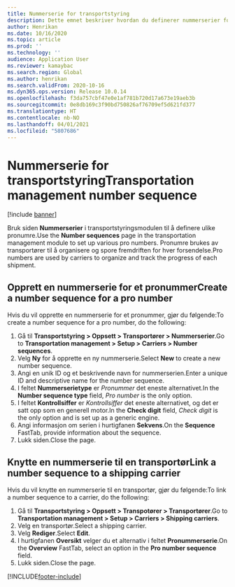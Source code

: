 ```yaml
---
title: Nummerserie for transportstyring
description: Dette emnet beskriver hvordan du definerer nummerserier for transportstyring.
author: Henrikan
ms.date: 10/16/2020
ms.topic: article
ms.prod: ''
ms.technology: ''
audience: Application User
ms.reviewer: kamaybac
ms.search.region: Global
ms.author: henrikan
ms.search.validFrom: 2020-10-16
ms.dyn365.ops.version: Release 10.0.14
ms.openlocfilehash: f3da757cbf47e0e1af781b720d17a673e19aeb3b
ms.sourcegitcommit: 0e8db169c3f90bd750826af76709ef5d621fd377
ms.translationtype: HT
ms.contentlocale: nb-NO
ms.lasthandoff: 04/01/2021
ms.locfileid: "5807686"
---
```

# <a name="transportation-management-number-sequence"></a><span data-ttu-id="1db96-103">Nummerserie for transportstyring</span><span class="sxs-lookup"><span data-stu-id="1db96-103">Transportation management number sequence</span></span>

[!include [banner](../includes/banner.md)]

<span data-ttu-id="1db96-104">Bruk siden **Nummerserier** i transportstyringsmodulen til å definere ulike pronumre.</span><span class="sxs-lookup"><span data-stu-id="1db96-104">Use the **Number sequences** page in the transportation management module to set up various pro numbers.</span></span> <span data-ttu-id="1db96-105">Pronumre brukes av transportører til å organisere og spore fremdriften for hver forsendelse.</span><span class="sxs-lookup"><span data-stu-id="1db96-105">Pro numbers are used by carriers to organize and track the progress of each shipment.</span></span>

## <a name="create-a-number-sequence-for-a-pro-number"></a><span data-ttu-id="1db96-106">Opprett en nummerserie for et pronummer</span><span class="sxs-lookup"><span data-stu-id="1db96-106">Create a number sequence for a pro number</span></span>

<span data-ttu-id="1db96-107">Hvis du vil opprette en nummerserie for et pronummer, gjør du følgende:</span><span class="sxs-lookup"><span data-stu-id="1db96-107">To create a number sequence for a pro number, do the following:</span></span>

1. <span data-ttu-id="1db96-108">Gå til **Transportstyring \> Oppsett \> Transportører \> Nummerserier**.</span><span class="sxs-lookup"><span data-stu-id="1db96-108">Go to **Transportation management \> Setup \> Carriers \> Number sequences**.</span></span>
1. <span data-ttu-id="1db96-109">Velg **Ny** for å opprette en ny nummerserie.</span><span class="sxs-lookup"><span data-stu-id="1db96-109">Select **New** to create a new number sequence.</span></span>
1. <span data-ttu-id="1db96-110">Angi en unik ID og et beskrivende navn for nummerserien.</span><span class="sxs-lookup"><span data-stu-id="1db96-110">Enter a unique ID and descriptive name for the number sequence.</span></span>
1. <span data-ttu-id="1db96-111">I feltet **Nummerserietype** er *Pronummer* det eneste alternativet.</span><span class="sxs-lookup"><span data-stu-id="1db96-111">In the **Number sequence type** field, *Pro number* is the only option.</span></span>
1. <span data-ttu-id="1db96-112">I feltet **Kontrollsiffer** er *Kontrollsiffer* det eneste alternativet, og det er satt opp som en generell motor.</span><span class="sxs-lookup"><span data-stu-id="1db96-112">In the **Check digit** field, *Check digit* is the only option and is set up as a generic engine.</span></span>
1. <span data-ttu-id="1db96-113">Angi informasjon om serien i hurtigfanen **Sekvens**.</span><span class="sxs-lookup"><span data-stu-id="1db96-113">On the **Sequence** FastTab, provide information about the sequence.</span></span>
1. <span data-ttu-id="1db96-114">Lukk siden.</span><span class="sxs-lookup"><span data-stu-id="1db96-114">Close the page.</span></span>

## <a name="link-a-number-sequence-to-a-shipping-carrier"></a><span data-ttu-id="1db96-115">Knytte en nummerserie til en transportør</span><span class="sxs-lookup"><span data-stu-id="1db96-115">Link a number sequence to a shipping carrier</span></span>

<span data-ttu-id="1db96-116">Hvis du vil knytte en nummerserie til en transportør, gjør du følgende:</span><span class="sxs-lookup"><span data-stu-id="1db96-116">To link a number sequence to a carrier, do the following:</span></span>

1. <span data-ttu-id="1db96-117">Gå til **Transportstyring \> Oppsett \> Transpotører \> Transportører**.</span><span class="sxs-lookup"><span data-stu-id="1db96-117">Go to **Transportation management \> Setup \> Carriers \> Shipping carriers**.</span></span>
1. <span data-ttu-id="1db96-118">Velg en transportør.</span><span class="sxs-lookup"><span data-stu-id="1db96-118">Select a shipping carrier.</span></span>
1. <span data-ttu-id="1db96-119">Velg **Rediger**.</span><span class="sxs-lookup"><span data-stu-id="1db96-119">Select **Edit**.</span></span>
1. <span data-ttu-id="1db96-120">I hurtigfanen **Oversikt** velger du et alternativ i feltet **Pronummerserie**.</span><span class="sxs-lookup"><span data-stu-id="1db96-120">On the **Overview** FastTab, select an option in the **Pro number sequence** field.</span></span>
1. <span data-ttu-id="1db96-121">Lukk siden.</span><span class="sxs-lookup"><span data-stu-id="1db96-121">Close the page.</span></span>


[!INCLUDE[footer-include](../../includes/footer-banner.md)]